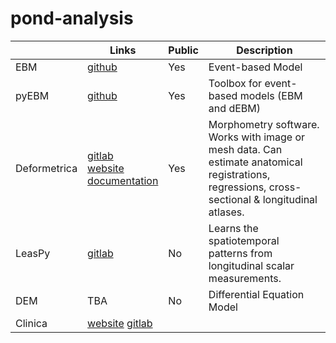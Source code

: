 # pond-analysis

|   | Links | Public | Description |
| - | ----- | ------ | ----------- |
| EBM | [github](https://github.com/ucl-mig/ebm) | Yes | Event-based Model |
| pyEBM | [github](https://github.com/88vikram/pyebm) | Yes | Toolbox for event-based models (EBM and dEBM) |
| Deformetrica | [gitlab](https://gitlab.icm-institute.org/alexandre_bone/pydeformetrica) <br> [website](http://www.deformetrica.org/) <br > [documentation](https://gitlab.icm-institute.org/alexandre_bone/pydeformetrica/wikis/home)| Yes | Morphometry software. Works with image or mesh data. Can estimate anatomical registrations, regressions, cross-sectional & longitudinal atlases.  |
| LeasPy | [gitlab](https://gitlab.icm-institute.org/aramislab/LEASPy) | No | Learns the spatiotemporal patterns from longitudinal scalar measurements. |
| DEM | TBA | No | Differential Equation Model |
| Clinica | [website](http://clinica.run/) [gitlab](git@gitlab.icm-institute.org:aramislab/clinica.git/) | |
